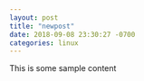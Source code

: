 ```yaml
---
layout: post
title: "newpost"
date: 2018-09-08 23:30:27 -0700
categories: linux
---
```


This is some sample content


